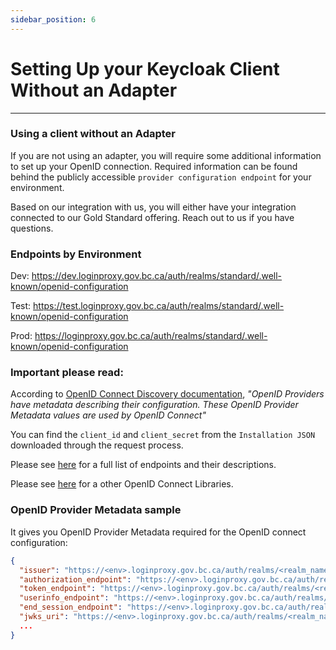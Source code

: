 ```yaml
---
sidebar_position: 6
---
```


# Setting Up your Keycloak Client Without an Adapter

---


### Using a client without an Adapter
If you are not using an adapter, you will require some additional information to set up your OpenID connection. Required information can be found behind the publicly accessible `provider configuration endpoint` for your environment.

Based on our integration with us, you will either have your integration connected to our Gold Standard offering. Reach out to us if you have questions.

### Endpoints by Environment

Dev: https://dev.loginproxy.gov.bc.ca/auth/realms/standard/.well-known/openid-configuration

Test: https://test.loginproxy.gov.bc.ca/auth/realms/standard/.well-known/openid-configuration

Prod: https://loginproxy.gov.bc.ca/auth/realms/standard/.well-known/openid-configuration

### Important please read:

According to [OpenID Connect Discovery documentation](https://openid.net/specs/openid-connect-discovery-1_0.html#OpenID.Core), _"OpenID Providers have metadata describing their configuration. These OpenID Provider Metadata values are used by OpenID Connect"_

You can find the `client_id` and `client_secret` from the `Installation JSON` downloaded through the request process.

Please see [here](https://www.keycloak.org/docs/latest/securing_apps/index.html#endpoints) for a full list of endpoints and their descriptions.

Please see [here](https://www.keycloak.org/docs/latest/securing_apps/index.html#other-openid-connect-libraries) for a other OpenID Connect Libraries.

### OpenID Provider Metadata sample
It gives you OpenID Provider Metadata required for the OpenID connect configuration:
```json
{
  "issuer": "https://<env>.loginproxy.gov.bc.ca/auth/realms/<realm_name>", // Issuer URL
  "authorization_endpoint": "https://<env>.loginproxy.gov.bc.ca/auth/realms/<realm_name>/protocol/openid-connect/auth", // Authorization URL
  "token_endpoint": "https://<env>.loginproxy.gov.bc.ca/auth/realms/<realm_name>/protocol/openid-connect/token", // Token URL
  "userinfo_endpoint": "https://<env>.loginproxy.gov.bc.ca/auth/realms/<realm_name>/protocol/openid-connect/userinfo", // User Info UR
  "end_session_endpoint": "https://<env>.loginproxy.gov.bc.ca/auth/realms/<realm_name>/protocol/openid-connect/logout", // Logout URL
  "jwks_uri": "https://<env>.loginproxy.gov.bc.ca/auth/realms/<realm_name>/protocol/openid-connect/certs", // JSON Web Key Set URL
  ...
}
```